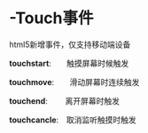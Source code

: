 # -Touch事件
html5新增事件，仅支持移动端设备

  <b>touchstart</b>:　　触摸屏幕时候触发</br>
  
  <b>touchmove</b>:　　滑动屏幕时连续触发</br>
  
  <b>touchend</b>:　　 离开屏幕时触发</br>
  
  <b>touchcancle</b>:　取消监听触摸时触发</br>
